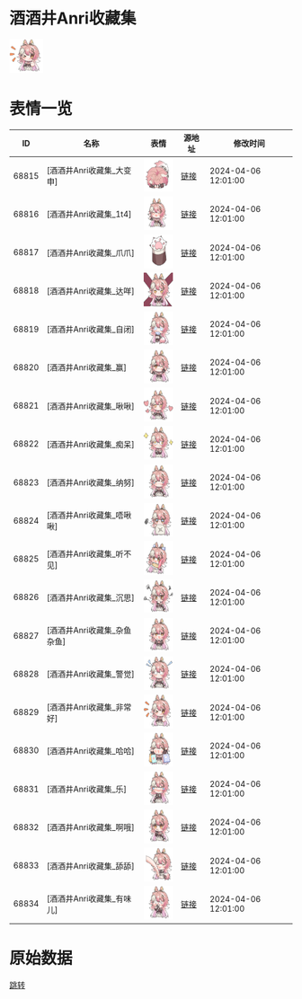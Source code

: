 # 酒酒井Anri收藏集

<img src="./cover.png" height="60" alt="cover" />

# 表情一览

|ID|名称|表情|源地址|修改时间|
|----|----|----|----|----|
|68815|[酒酒井Anri收藏集_大变申]|<img src="./pic/068815_%5B酒酒井Anri收藏集_大变申%5D.png" height="60" alt="大变申"/>|[链接](https://i0.hdslb.com/bfs/garb/2c3747c9aaae8efd3f5b09c0afdd18704e2c3576.png)|2024-04-06 12:01:00|
|68816|[酒酒井Anri收藏集_1t4]|<img src="./pic/068816_%5B酒酒井Anri收藏集_1t4%5D.png" height="60" alt="1t4"/>|[链接](https://i0.hdslb.com/bfs/garb/437ad348662fca18f22b2c0e2bd3141309916cac.png)|2024-04-06 12:01:00|
|68817|[酒酒井Anri收藏集_爪爪]|<img src="./pic/068817_%5B酒酒井Anri收藏集_爪爪%5D.png" height="60" alt="爪爪"/>|[链接](https://i0.hdslb.com/bfs/garb/30b590028a966facfab1cb965a451e900286593c.png)|2024-04-06 12:01:00|
|68818|[酒酒井Anri收藏集_达咩]|<img src="./pic/068818_%5B酒酒井Anri收藏集_达咩%5D.png" height="60" alt="达咩"/>|[链接](https://i0.hdslb.com/bfs/garb/f0dbdd04cadaf24fbea05da3e98a8b6fe2ee017f.png)|2024-04-06 12:01:00|
|68819|[酒酒井Anri收藏集_自闭]|<img src="./pic/068819_%5B酒酒井Anri收藏集_自闭%5D.png" height="60" alt="自闭"/>|[链接](https://i0.hdslb.com/bfs/garb/0bb9e1da57b2ea37cbd005f94bc0d20d97df52a5.png)|2024-04-06 12:01:00|
|68820|[酒酒井Anri收藏集_赢]|<img src="./pic/068820_%5B酒酒井Anri收藏集_赢%5D.png" height="60" alt="赢"/>|[链接](https://i0.hdslb.com/bfs/garb/64071f10eafe536e9bc0db1e577d934b017ffa2d.png)|2024-04-06 12:01:00|
|68821|[酒酒井Anri收藏集_啾啾]|<img src="./pic/068821_%5B酒酒井Anri收藏集_啾啾%5D.png" height="60" alt="啾啾"/>|[链接](https://i0.hdslb.com/bfs/garb/8249c3dfb0e52a8a7fe4c1262d8f1bf02d5b4a16.png)|2024-04-06 12:01:00|
|68822|[酒酒井Anri收藏集_痴呆]|<img src="./pic/068822_%5B酒酒井Anri收藏集_痴呆%5D.png" height="60" alt="痴呆"/>|[链接](https://i0.hdslb.com/bfs/garb/6426cda44a00dda94a97abe14117c8ea0892b1bb.png)|2024-04-06 12:01:00|
|68823|[酒酒井Anri收藏集_纳努]|<img src="./pic/068823_%5B酒酒井Anri收藏集_纳努%5D.png" height="60" alt="纳努"/>|[链接](https://i0.hdslb.com/bfs/garb/7ebf99f159171ab1e440567ff1da46eda067669f.png)|2024-04-06 12:01:00|
|68824|[酒酒井Anri收藏集_唔啾啾]|<img src="./pic/068824_%5B酒酒井Anri收藏集_唔啾啾%5D.png" height="60" alt="唔啾啾"/>|[链接](https://i0.hdslb.com/bfs/garb/9e5978360bfc950972083318c695987848210a93.png)|2024-04-06 12:01:00|
|68825|[酒酒井Anri收藏集_听不见]|<img src="./pic/068825_%5B酒酒井Anri收藏集_听不见%5D.png" height="60" alt="听不见"/>|[链接](https://i0.hdslb.com/bfs/garb/8e28901a53e407f1f2604834f90b6d66590cf797.png)|2024-04-06 12:01:00|
|68826|[酒酒井Anri收藏集_沉思]|<img src="./pic/068826_%5B酒酒井Anri收藏集_沉思%5D.png" height="60" alt="沉思"/>|[链接](https://i0.hdslb.com/bfs/garb/d7091614f77a504f384e57f68ae79fc202030d5c.png)|2024-04-06 12:01:00|
|68827|[酒酒井Anri收藏集_杂鱼杂鱼]|<img src="./pic/068827_%5B酒酒井Anri收藏集_杂鱼杂鱼%5D.png" height="60" alt="杂鱼杂鱼"/>|[链接](https://i0.hdslb.com/bfs/garb/7db2a6c5a97deca6effb14bea9dc8e79f638aef1.png)|2024-04-06 12:01:00|
|68828|[酒酒井Anri收藏集_警觉]|<img src="./pic/068828_%5B酒酒井Anri收藏集_警觉%5D.png" height="60" alt="警觉"/>|[链接](https://i0.hdslb.com/bfs/garb/d09e3369651450cb94bc7beabbf14b0dc517c5ae.png)|2024-04-06 12:01:00|
|68829|[酒酒井Anri收藏集_非常好]|<img src="./pic/068829_%5B酒酒井Anri收藏集_非常好%5D.png" height="60" alt="非常好"/>|[链接](https://i0.hdslb.com/bfs/garb/223e4cc8c61327cb9c004cf75387c0c15c84ae8e.png)|2024-04-06 12:01:00|
|68830|[酒酒井Anri收藏集_哈哈]|<img src="./pic/068830_%5B酒酒井Anri收藏集_哈哈%5D.png" height="60" alt="哈哈"/>|[链接](https://i0.hdslb.com/bfs/garb/57a3fe9c584154635fcf904df0e11eaec97771ed.png)|2024-04-06 12:01:00|
|68831|[酒酒井Anri收藏集_乐]|<img src="./pic/068831_%5B酒酒井Anri收藏集_乐%5D.png" height="60" alt="乐"/>|[链接](https://i0.hdslb.com/bfs/garb/9f90a07487088411e918c5e84f605b42bb453d99.png)|2024-04-06 12:01:00|
|68832|[酒酒井Anri收藏集_啊哦]|<img src="./pic/068832_%5B酒酒井Anri收藏集_啊哦%5D.png" height="60" alt="啊哦"/>|[链接](https://i0.hdslb.com/bfs/garb/d241a0b5f68e01fa37c109263c7598a479230be0.png)|2024-04-06 12:01:00|
|68833|[酒酒井Anri收藏集_舔舔]|<img src="./pic/068833_%5B酒酒井Anri收藏集_舔舔%5D.png" height="60" alt="舔舔"/>|[链接](https://i0.hdslb.com/bfs/garb/99fd05316722e232235882ac654b8e3cf8f79cf8.png)|2024-04-06 12:01:00|
|68834|[酒酒井Anri收藏集_有味儿]|<img src="./pic/068834_%5B酒酒井Anri收藏集_有味儿%5D.png" height="60" alt="有味儿"/>|[链接](https://i0.hdslb.com/bfs/garb/da6d7c347219821010854a4e3e3312294daa2305.png)|2024-04-06 12:01:00|

# 原始数据

[跳转](./raw.json)

